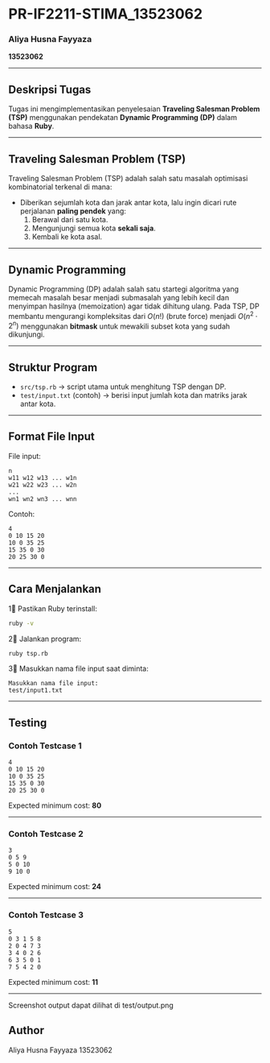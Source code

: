 # PR-IF2211-STIMA\_13523062

### Aliya Husna Fayyaza

**13523062**

---

## Deskripsi Tugas

Tugas ini mengimplementasikan penyelesaian **Traveling Salesman Problem (TSP)** menggunakan pendekatan **Dynamic Programming (DP)** dalam bahasa **Ruby**.

---

## Traveling Salesman Problem (TSP)

Traveling Salesman Problem (TSP) adalah salah satu masalah optimisasi kombinatorial terkenal di mana:

* Diberikan sejumlah kota dan jarak antar kota, lalu ingin dicari rute perjalanan **paling pendek** yang:
  1. Berawal dari satu kota.
  2. Mengunjungi semua kota **sekali saja**.
  3. Kembali ke kota asal.

---

## Dynamic Programming

Dynamic Programming (DP) adalah salah satu startegi algoritma yang memecah masalah besar menjadi submasalah yang lebih kecil dan menyimpan hasilnya (memoization) agar tidak dihitung ulang.
Pada TSP, DP membantu mengurangi kompleksitas dari $O(n!)$ (brute force) menjadi $O(n^2 \cdot 2^n)$ menggunakan **bitmask** untuk mewakili subset kota yang sudah dikunjungi.

---

## Struktur Program

* `src/tsp.rb` → script utama untuk menghitung TSP dengan DP.
* `test/input.txt` (contoh) → berisi input jumlah kota dan matriks jarak antar kota.

---

## Format File Input

File input:

```
n
w11 w12 w13 ... w1n
w21 w22 w23 ... w2n
...
wn1 wn2 wn3 ... wnn
```

Contoh:

```
4
0 10 15 20
10 0 35 25
15 35 0 30
20 25 30 0
```

---

## Cara Menjalankan

1⃣ Pastikan Ruby terinstall:

```bash
ruby -v
```

2⃣ Jalankan program:

```bash
ruby tsp.rb
```

3⃣ Masukkan nama file input saat diminta:

```
Masukkan nama file input:
test/input1.txt
```

---

## Testing

### Contoh Testcase 1

```
4
0 10 15 20
10 0 35 25
15 35 0 30
20 25 30 0
```

Expected minimum cost: **80**

---

### Contoh Testcase 2

```
3
0 5 9
5 0 10
9 10 0
```

Expected minimum cost: **24**

---

### Contoh Testcase 3

```
5
0 3 1 5 8
2 0 4 7 3
3 4 0 2 6
6 3 5 0 1
7 5 4 2 0
```

Expected minimum cost: **11**

---

Screenshot output dapat dilihat di test/output.png

## Author

Aliya Husna Fayyaza
13523062
